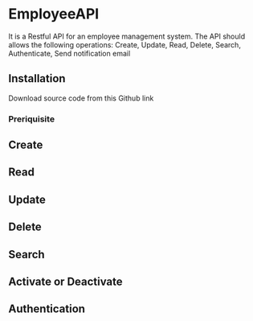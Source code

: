 # EmployeeAPI
 
It is a Restful API for an employee management system. The API should allows the following operations:
Create, Update, Read, Delete, Search, Authenticate, Send notification email

## Installation
Download source code from this Github link 
### Preriquisite
## Create
## Read
## Update
## Delete
## Search
## Activate or Deactivate
## Authentication
